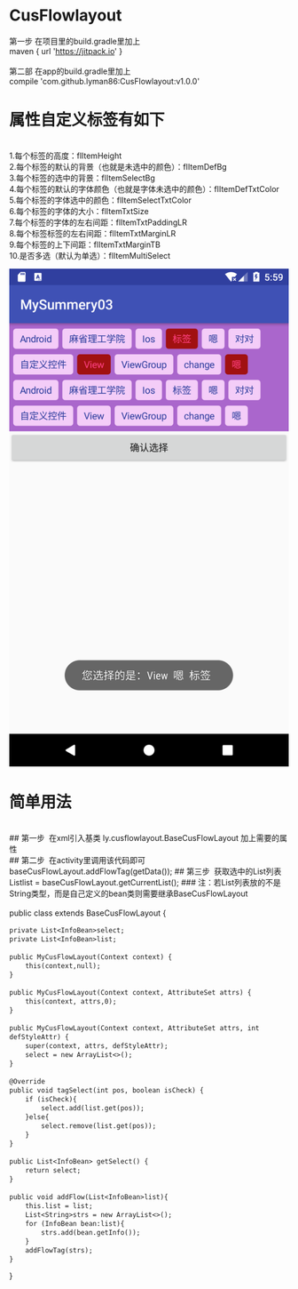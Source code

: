 # CusFlowlayout
第一步 在项目里的build.gradle里加上 
<br>
maven { url 'https://jitpack.io' }
<br>
<br>
第二部 在app的build.gradle里加上 
<br>
compile 'com.github.lyman86:CusFlowlayout:v1.0.0'
<br>
# 属性自定义标签有如下
<br>
1.每个标签的高度：flItemHeight
<br>
2.每个标签的默认的背景（也就是未选中的颜色）：flItemDefBg
<br>
3.每个标签的选中的背景：flItemSelectBg
<br>
4.每个标签的默认的字体颜色（也就是字体未选中的颜色）：flItemDefTxtColor
<br>
5.每个标签的字体选中的颜色：flItemSelectTxtColor
<br>
6.每个标签的字体的大小：flItemTxtSize
<br>
7.每个标签的字体的左右间距：flItemTxtPaddingLR
<br>
8.每个标签标签的左右间距：flItemTxtMarginLR
<br>
9.每个标签的上下间距：flItemTxtMarginTB
<br>
10.是否多选（默认为单选）：flItemMultiSelect
<br>

![image](https://github.com/lyman86/CusFlowlayout/blob/master/app/screenshots/Screenshot_1524117570.png)

# 简单用法
<br>
## 第一步  在xml引入基类 ly.cusflowlayout.BaseCusFlowLayout  加上需要的属性
<br>
## 第二步  在activity里调用该代码即可  baseCusFlowLayout.addFlowTag(getData());
## 第三步  获取选中的List<String>列表  List<String>list = baseCusFlowLayout.getCurrentList();
### 注：若List列表放的不是String类型，而是自己定义的bean类则需要继承BaseCusFlowLayout
<br> 
    <br> 
public class  extends BaseCusFlowLayout {
   <br> 
    
    private List<InfoBean>select;
    private List<InfoBean>list;

    public MyCusFlowLayout(Context context) {
        this(context,null);
    }

    public MyCusFlowLayout(Context context, AttributeSet attrs) {
        this(context, attrs,0);
    }

    public MyCusFlowLayout(Context context, AttributeSet attrs, int defStyleAttr) {
        super(context, attrs, defStyleAttr);
        select = new ArrayList<>();
    }
    
    @Override
    public void tagSelect(int pos, boolean isCheck) {
        if (isCheck){
            select.add(list.get(pos));
        }else{
            select.remove(list.get(pos));
        }
    }

    public List<InfoBean> getSelect() {
        return select;
    }

    public void addFlow(List<InfoBean>list){
        this.list = list;
        List<String>strs = new ArrayList<>();
        for (InfoBean bean:list){
            strs.add(bean.getInfo());
        }
        addFlowTag(strs);
    }
}
<br> 
        

